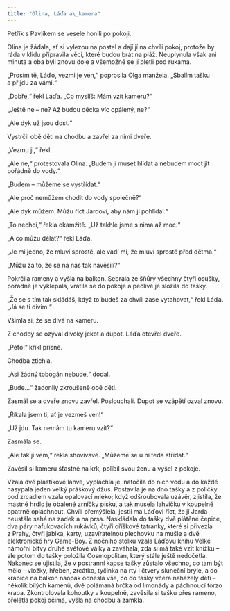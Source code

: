 ```yaml
---
title: "Olina, Láďa a\_kamera"
---
```


Petřík s Pavlíkem se vesele honili po pokoji.

Olina je žádala, ať si vylezou na postel a dají jí na chvíli pokoj, protože by ráda v klidu připravila věci, které budou brát na pláž. Neuplynula však ani minuta a oba byli znovu dole a všemožně se jí pletli pod rukama.

„Prosím tě, Láďo, vezmi je ven,“ poprosila Olga manžela. „Sbalím tašku a přijdu za vámi.“

„Dobře,“ řekl Láďa. „Co myslíš: Mám vzít kameru?“

„Ještě ne – ne? Až budou děcka víc opálený, ne?“

„Ale dyk už jsou dost.“

Vystrčil obě děti na chodbu a zavřel za nimi dveře.

„Vezmu ji,“ řekl.

„Ale ne,“ protestovala Olina. „Budem ji muset hlídat a nebudem moct jít pořádně do vody.“

„Budem – můžeme se vystřídat.“

„Ale proč nemůžem chodit do vody společně?“

„Ale dyk můžem. Můžu říct Jardovi, aby nám ji pohlídal.“

„To nechci,“ řekla okamžitě. „Už takhle jsme s nima až moc.“

„A co můžu dělat?“ řekl Láďa.

„Je mi jedno, že mluví sprostě, ale vadí mi, že mluví sprostě před dětma.“

„Můžu za to, že se na nás tak navěsili?“

Pokrčila rameny a vyšla na balkon. Sebrala ze šňůry všechny čtyři osušky, pořádně je vyklepala, vrátila se do pokoje a pečlivě je složila do tašky.

„Že se s tím tak skládáš, když to budeš za chvíli zase vytahovat,“ řekl Láďa. „Já se ti divim.“

Všimla si, že se dívá na kameru.

Z chodby se ozýval divoký jekot a dupot. Láďa otevřel dveře.

„Péťo!“ křikl přísně.

Chodba ztichla.

„Asi žádný tobogán nebude,“ dodal.

„Bude…“ žadonily zkroušeně obě děti.

Zasmál se a dveře znovu zavřel. Poslouchali. Dupot se vzápětí ozval znovu.

„Říkala jsem ti, ať je vezmeš ven!“

„Už jdu. Tak nemám tu kameru vzít?“

Zasmála se.

„Ale tak ji vem,“ řekla shovívavě. „Můžeme se u ní teda střídat.“

Zavěsil si kameru šťastně na krk, políbil svou ženu a vyšel z pokoje.

Vzala dvě plastikové láhve, vypláchla je, natočila do nich vodu a do každé nasypala jeden velký práškový džus. Postavila je na dno tašky a z poličky pod zrcadlem vzala opalovací mléko; když odšroubovala uzávěr, zjistila, že mastné hrdlo je obalené zrníčky písku, a tak musela lahvičku v koupelně opatrně opláchnout. Chvíli přemýšlela, jestli má Láďovi říct, že jí Jarda neustále sahá na zadek a na prsa. Naskládala do tašky dvě plátěné čepice, dva páry nafukovacích rukávků, čtyři oříškové tatranky, které si přivezla z Prahy, čtyři jablka, karty, uzavíratelnou plechovku na mušle a dvě elektronické hry Game-Boy. Z nočního stolku vzala Láďovu knihu Velké námořní bitvy druhé světové války a zaváhala, zda si má také vzít knížku – ale potom do tašky položila Cosmopolitan, který stále ještě nedočetla. Nakonec se ujistila, že v postranní kapse tašky zůstalo všechno, co tam být mělo – vložky, hřeben, zrcátko, tyčinka na rty i čtvery sluneční brýle, a do krabice na balkon naopak odnesla vše, co do tašky včera naházely děti – několik bílých kamenů, dvě polámaná brčka od limonády a páchnoucí torzo kraba. Zkontrolovala kohoutky v koupelně, zavěsila si tašku přes rameno, přelétla pokoj očima, vyšla na chodbu a zamkla.
